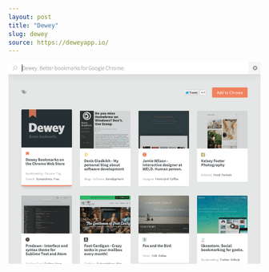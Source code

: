 ```yaml
---
layout: post
title: "Dewey"
slug: dewey
source: https://deweyapp.io/
---
```


<img src="/screenshots/dewey.png">
